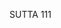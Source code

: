 SUTTA 111

[^1046]: Anupadadhammavipassanā. MA explains that he developed insight into states in successive order by way of the meditative attainments and the jhāna factors, as will be described. The two-week period referred to fell from the time of Ven. Sāriputta's ordination under the Buddha to his attainment of arahantship while listening to the Buddha explain the comprehension of feeling to Dighanakha (see MN 74.14).

[^1047]: The first five states in the list are the jhāna factors proper of the first jhāna; the following states are additional components each performing their individual functions within the jhāna. This minute analysis of mental states into their components anticipates the methodology of the Abhidhamma, and it is thus no coincidence that the name of Sāriputta is so closely linked with the emergente of the Abhidhamma literature.

[^1048]: All these terms signify the temporary suppression of the defilements by the power of the jhāna, not the full liberation from defilements through their eradication by the highest path, which Ven. Sāriputta had yet to attain.

[^1049]: The "escape beyond" (uttarim nissaranam) here is the next higher attainment, the second jhāna.

[^1050]: Reading with the BBS ed. passaddhattā cetaso anäbhogo. MA explains that the mental concern with pleasure,
which persists in the third jhāna, is now considered to be gross, and when it subsides there is "mental unconcern due to tranquillity." The PTS ed. reading, passi vedanā, is unintelligible and clearly an error.

[^1051]: This indirect introspective method must be used to contemplate the fourth immaterial attainment because this attainment, being extremely subtle, does not enter into the direct range of investigation for disciples. Only fully enlightened Buddhas are able to contemplate it directly.

[^1052]: MA offers this explanation of the passage, transmitted by "the elders of India": "The Elder Sāriputta cultivated serenity and insight in paired conjunction and realised the fruit of non-returning. Then he entered the attainment of cessation, and after emerging from it he attained arahantship."

[^1053]: Since there are no mental factors in the attainment of cessation, MA says that "these states" here must refer either to the states of material form that were occurring while he attained cessation, or to the mental factors of the preceding fourth immaterial attainment.

[^1054]: Note the realisation that there is "no escape beyond" the attainment of arahantship.

[^1055]: Vasippatto pāramipatto. See n.763.


